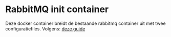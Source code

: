 # RabbitMQ init container

Deze docker container breidt de bestaande rabbitmq container uit met twee configuratiefiles.
Volgens: [deze guide](https://devops.datenkollektiv.de/creating-a-custom-rabbitmq-container-with-preconfigured-queues.html)
